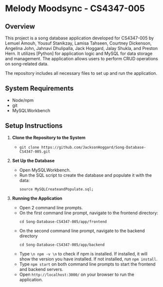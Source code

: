 
Melody Moodsync - CS4347-005
============================
Overview
----------------
This project is a song database application developed for CS4347-005 by Lemuel Amouh, Yousuf Stanikzay, Lamisa Tahseen,
Courtney Dickenson, Angelina John, Jahnavi Dhulipalla, Jack Hoggard, Jalay Shukla, and Preston Hern. It utilizes [Python] for application logic 
and MySQL for data storage and management. The application allows users to perform CRUD 
operations on song-related data.

The repository includes all necessary files to set up and run the application.

System Requirements
--------------------
- Node/npm
- git
- MySQLWorkbench

Setup Instructions
------------------

1. **Clone the Repository to the System**
   - ```git clone https://github.com/JacksonHoggard/Song-Database-CS4347-005.git```

2. **Set Up the Database**
   - Open MySQLWorkbench.
   - Run the SQL script to create the database and populate it with the data:
     ```
     source MySQLCreateandPopulate.sql;
     ```

3. **Running the Application**
   - Open 2 command line prompts.
   - On the first command line prompt, navigate to the frontend directory:
     ```
     cd Song-Database-CS4347-005/app/frontend
     ```
   - On the second command line prompt, navigate to the backend directory
     ```
     cd Song-Database-CS4347-005/app/backend
     ```
   - Type ```\n npm -v \n``` to check if npm is installed. If installed, it will show the version you have installed. If not installed, run ```npm install```.
   - Type ```npm start``` on both command line prompts to start the frontend and backend servers.
   - Open ```http://localhost:3000/``` on your browser to run the application.
